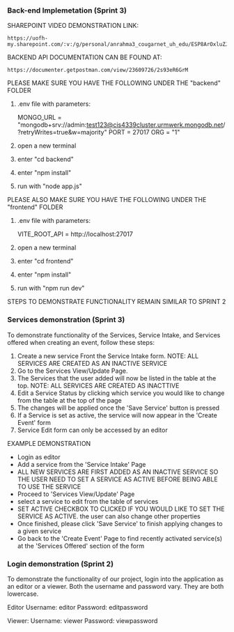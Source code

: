 ###  Back-end Implemetation (Sprint 3)

SHAREPOINT VIDEO DEMONSTRATION LINK:

    https://uofh-my.sharepoint.com/:v:/g/personal/anrahma3_cougarnet_uh_edu/ESP8ArOxluZJu6V4UhWLwQABXGwk5g528CVp_lpa4UfFOA


BACKEND API DOCUMENTATION CAN BE FOUND AT:

    https://documenter.getpostman.com/view/23609726/2s93eR6GrM


PLEASE MAKE SURE YOU HAVE THE FOLLOWING UNDER THE "backend" FOLDER

1. .env file with parameters: 

    MONGO_URL = "mongodb+srv://admin:test123@cis4339cluster.urmwerk.mongodb.net/?retryWrites=true&w=majority"
    PORT = 27017
    ORG = "1"

2. open a new terminal
3. enter "cd backend"
4. enter "npm install"
5. run with "node app.js"

PLEASE ALSO MAKE SURE YOU HAVE THE FOLLOWING UNDER THE "frontend" FOLDER

1. .env file with parameters:

    VITE_ROOT_API = http://localhost:27017

2. open a new terminal
3. enter "cd frontend"
4. enter "npm install"
5. run with "npm run dev"




STEPS TO DEMONSTRATE FUNCTIONALITY REMAIN SIMILAR TO SPRINT 2

### Services demonstration (Sprint 3)
To demonstrate functionality of the Services, Service Intake, and Services offered when creating an event, follow these steps:

1. Create a new service Front the Service Intake form. NOTE: ALL SERVICES ARE CREATED AS AN INACTIVE SERVICE
2. Go to the Services View/Update Page.
3. The Services that the user added will now be listed in the table at the top. NOTE: ALL SERVICES ARE CREATED AS INACTTIVE
4. Edit a Service Status by clicking which service you would like to change from the table at the top of the page
5. The changes will be applied once the 'Save Service' button is pressed
6. If a Service is set as active, the service will now appear in the 'Create Event' form
7. Service Edit form can only be accessed by an editor

EXAMPLE DEMONSTRATION
- Login as editor
- Add a service from the 'Service Intake' Page
- ALL NEW SERVICES ARE FIRST ADDED AS AN INACTIVE SERVICE SO THE USER NEED TO SET A SERVICE AS ACTIVE BEFORE BEING ABLE TO USE THE SERVICE
- Proceed to 'Services View/Update' Page
- select a service to edit from the table of services
- SET ACTIVE CHECKBOX TO CLICKED IF YOU WOULD LIKE TO SET THE SERVICE AS ACTIVE. the user can also change other properties
- Once finished, please click 'Save Service' to finish applying changes to a given service
- Go back to the 'Create Event' Page to find recently activated service(s) at the 'Services Offered' section of the form




### Login demonstration (Sprint 2)
To demonstrate the functionality of our project, login into the application as an editor or a viewer. Both the username and password vary. They are both lowercase.

Editor
Username: editor 
Password: editpassword

Viewer:
Username: viewer
Password: viewpassword